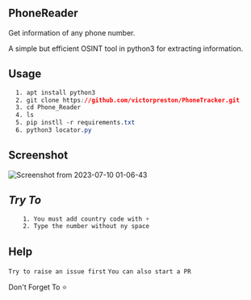 ## PhoneReader
Get information of any phone number. 

A simple but efficient OSINT tool in python3 for extracting information.

## Usage
```css
  1. apt install python3
  2. git clone https://github.com/victorpreston/PhoneTracker.git
  3. cd Phone_Reader
  4. ls
  5. pip instll -r requirements.txt
  6. python3 locator.py
```
## Screenshot
![Screenshot from 2023-07-10 01-06-43](https://github.com/victorpreston/PhoneTracker/assets/112781610/df4da59c-6a8f-4eb6-92dd-e648497f86ec)




## *Try To*
```css
    1. You must add country code with +
    2. Type the number without ny space
```

## Help
  `Try to raise an issue first`
   `You can also start a PR`
   
Don't Forget To ⭐
